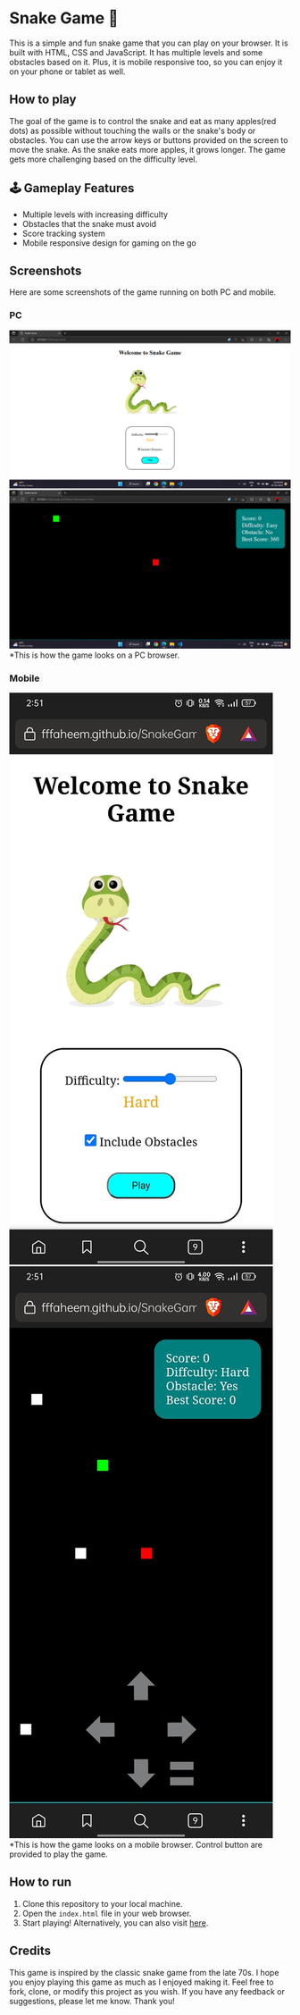# Snake Game 🐍

This is a simple and fun snake game that you can play on your browser. It is built with HTML, CSS and JavaScript. It has multiple levels and some obstacles based on it. Plus, it is mobile responsive too, so you can enjoy it on your phone or tablet as well.

## How to play

The goal of the game is to control the snake and eat as many apples(red dots) as possible without touching the walls or the snake's body or obstacles. You can use the arrow keys or buttons provided on the screen to move the snake. As the snake eats more apples, it grows longer.
The game gets more challenging based on the difficulty level.


## 🕹️ Gameplay Features

- Multiple levels with increasing difficulty
- Obstacles that the snake must avoid
- Score tracking system
- Mobile responsive design for gaming on the go

## Screenshots

Here are some screenshots of the game running on both PC and mobile.

### PC
![Welcome Page](./Screenshot/1.png)
![Game page](./Screenshot/2.png)
*This is how the game looks on a PC browser.

### Mobile
![Welcome Page](./Screenshot/3.jpg)
![Game page](./Screenshot/4.jpg)
*This is how the game looks on a mobile browser. Control button are provided to play the game.

## How to run

1. Clone this repository to your local machine.
2. Open the `index.html` file in your web browser.
3. Start playing!
Alternatively, you can also visit [here](https://fffaheem.github.io/SnakeGame/).

## Credits

This game is inspired by the classic snake game from the late 70s.
I hope you enjoy playing this game as much as I enjoyed making it. Feel free to fork, clone, or modify this project as you wish. If you have any feedback or suggestions, please let me know. Thank you!
